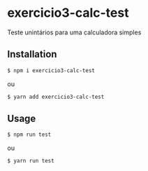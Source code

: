 # exercicio3-calc-test

Teste unintários para uma calculadora simples

## Installation

```bash
$ npm i exercicio3-calc-test
```

ou

```bash
$ yarn add exercicio3-calc-test
```

## Usage

```bash
$ npm run test
```
ou

```bash
$ yarn run test
```



